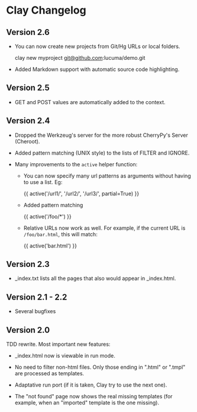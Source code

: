 # Clay Changelog


## Version 2.6

- You can now create new projects from Git/Hg URLs or local folders.
    
    clay new myproject git@github.com:lucuma/demo.git

- Added Markdown support with automatic source code highlighting. 


## Version 2.5

- GET and POST values are automatically added to the context.


## Version 2.4

- Dropped the Werkzeug's server for the more robust CherryPy's Server (Cheroot).

- Added pattern matching (UNIX style) to the lists of FILTER and IGNORE.

- Many improvements to the `active` helper function:

    * You can now specify many url patterns as arguments without having to
      use a list. Eg:

        {{ active('/url1/', '/url2/', '/url3/', partial=True) }}

    * Added pattern matching

        {{ active('/foo/*') }}

    * Relative URLs now work as well. For example, if the current URL is
      `/foo/bar.html`, this will match:

        {{ active('bar.html') }}


## Version 2.3

- _index.txt lists all the pages that also would appear in _index.html.


## Version 2.1 - 2.2

- Several bugfixes


## Version 2.0

TDD rewrite. Most important new features:

- _index.html now is viewable in run mode.

- No need to filter non-html files. Only those ending in ".html" or ".tmpl" are processed as templates.

- Adaptative run port (if it is taken, Clay try to use the next one).

- The "not found" page now shows the real missing templates (for example, when an "imported" template is the one missing).
